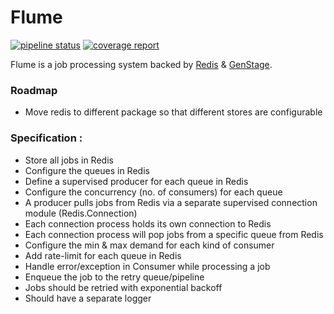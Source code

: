 # Flume

[![pipeline status](https://code.scripbox.io/packages/flume/badges/master/pipeline.svg?style=flat-square)](https://code.scripbox.io/packages/flume/commits/master)
[![coverage report](https://code.scripbox.io/packages/flume/badges/master/coverage.svg?style=flat-square)](https://code.scripbox.io/packages/flume/commits/master)

Flume is a job processing system backed by [Redis](https://redis.io/) & [GenStage](https://github.com/elixir-lang/gen_stage).

### Roadmap

* Move redis to different package so that different stores are configurable

### Specification :

* Store all jobs in Redis
* Configure the queues in Redis
* Define a supervised producer for each queue in Redis
* Configure the concurrency (no. of consumers) for each queue
* A producer pulls jobs from Redis via a separate supervised connection module (Redis.Connection)
* Each connection process holds its own connection to Redis
* Each connection process will pop jobs from a specific queue from Redis
* Configure the min & max demand for each kind of consumer
* Add rate-limit for each queue in Redis
* Handle error/exception in Consumer while processing a job
* Enqueue the job to the retry queue/pipeline
* Jobs should be retried with exponential backoff
* Should have a separate logger
